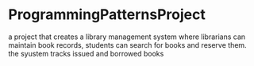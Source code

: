 # ProgrammingPatternsProject
a project that creates a library management system where librarians can maintain book records, students can search for books and reserve them. the syustem tracks issued and borrowed books
